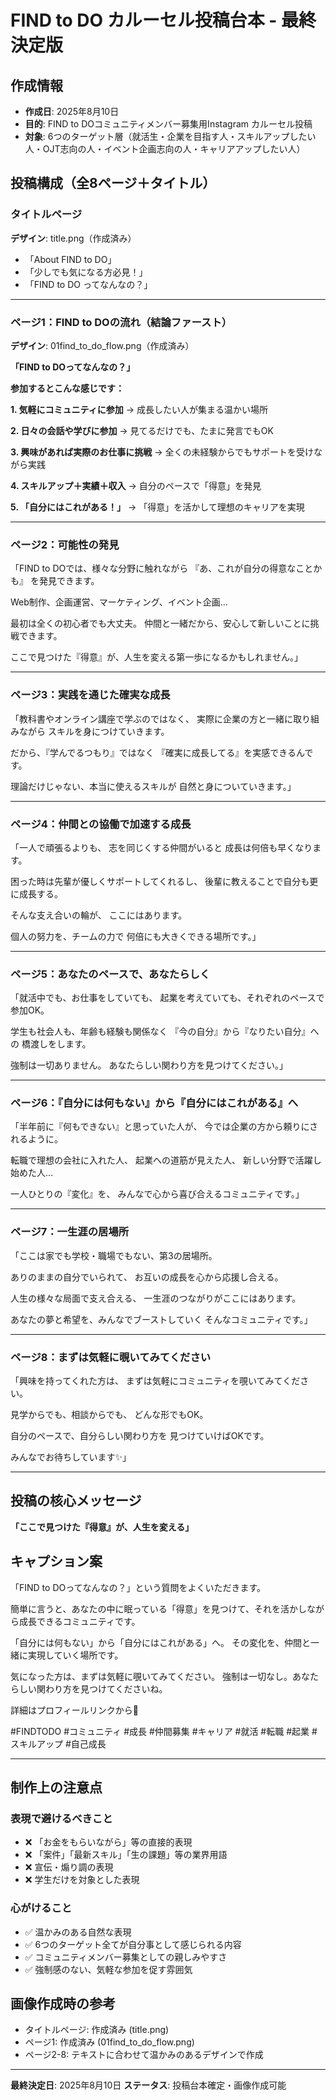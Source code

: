 # FIND to DO カルーセル投稿台本 - 最終決定版

## 作成情報
- **作成日**: 2025年8月10日
- **目的**: FIND to DOコミュニティメンバー募集用Instagram カルーセル投稿
- **対象**: 6つのターゲット層（就活生・企業を目指す人・スキルアップしたい人・OJT志向の人・イベント企画志向の人・キャリアアップしたい人）

## 投稿構成（全8ページ＋タイトル）

### タイトルページ
**デザイン**: title.png（作成済み）
- 「About FIND to DO」
- 「少しでも気になる方必見！」
- 「FIND to DO ってなんなの？」

---

### ページ1：FIND to DOの流れ（結論ファースト）
**デザイン**: 01find_to_do_flow.png（作成済み）

**「FIND to DOってなんなの？」**

**参加するとこんな感じです：**

**1. 気軽にコミュニティに参加**
→ 成長したい人が集まる温かい場所

**2. 日々の会話や学びに参加**
→ 見てるだけでも、たまに発言でもOK

**3. 興味があれば実際のお仕事に挑戦**
→ 全くの未経験からでもサポートを受けながら実践

**4. スキルアップ＋実績＋収入**
→ 自分のペースで「得意」を発見

**5. 「自分にはこれがある！」**
→ 「得意」を活かして理想のキャリアを実現

---

### ページ2：可能性の発見
「FIND to DOでは、様々な分野に触れながら
『あ、これが自分の得意なことかも』
を発見できます。

Web制作、企画運営、マーケティング、イベント企画...

最初は全くの初心者でも大丈夫。
仲間と一緒だから、安心して新しいことに挑戦できます。

ここで見つけた『得意』が、人生を変える第一歩になるかもしれません。」

---

### ページ3：実践を通じた確実な成長
「教科書やオンライン講座で学ぶのではなく、
実際に企業の方と一緒に取り組みながら
スキルを身につけていきます。

だから、『学んでるつもり』ではなく
『確実に成長してる』を実感できるんです。

理論だけじゃない、本当に使えるスキルが
自然と身についていきます。」

---

### ページ4：仲間との協働で加速する成長
「一人で頑張るよりも、
志を同じくする仲間がいると
成長は何倍も早くなります。

困った時は先輩が優しくサポートしてくれるし、
後輩に教えることで自分も更に成長する。

そんな支え合いの輪が、
ここにはあります。

個人の努力を、チームの力で
何倍にも大きくできる場所です。」

---

### ページ5：あなたのペースで、あなたらしく
「就活中でも、お仕事をしていても、
起業を考えていても、それぞれのペースで参加OK。

学生も社会人も、年齢も経験も関係なく
『今の自分』から『なりたい自分』への
橋渡しをします。

強制は一切ありません。
あなたらしい関わり方を見つけてください。」

---

### ページ6：『自分には何もない』から『自分にはこれがある』へ
「半年前に『何もできない』と思っていた人が、
今では企業の方から頼りにされるように。

転職で理想の会社に入れた人、
起業への道筋が見えた人、
新しい分野で活躍し始めた人...

一人ひとりの『変化』を、
みんなで心から喜び合えるコミュニティです。」

---

### ページ7：一生涯の居場所
「ここは家でも学校・職場でもない、第3の居場所。

ありのままの自分でいられて、
お互いの成長を心から応援し合える。

人生の様々な局面で支え合える、
一生涯のつながりがここにはあります。

あなたの夢と希望を、みんなでブーストしていく
そんなコミュニティです。」

---

### ページ8：まずは気軽に覗いてみてください
「興味を持ってくれた方は、
まずは気軽にコミュニティを覗いてみてください。

見学からでも、相談からでも、
どんな形でもOK。

自分のペースで、自分らしい関わり方を
見つけていけばOKです。

みんなでお待ちしています✨」

---

## 投稿の核心メッセージ
**「ここで見つけた『得意』が、人生を変える」**

## キャプション案
「FIND to DOってなんなの？」という質問をよくいただきます。

簡単に言うと、あなたの中に眠っている「得意」を見つけて、それを活かしながら成長できるコミュニティです。

「自分には何もない」から「自分にはこれがある」へ。
その変化を、仲間と一緒に実現していく場所です。

気になった方は、まずは気軽に覗いてみてください。
強制は一切なし。あなたらしい関わり方を見つけてくださいね。

詳細はプロフィールリンクから💫

#FINDTODO #コミュニティ #成長 #仲間募集 #キャリア #就活 #転職 #起業 #スキルアップ #自己成長

---

## 制作上の注意点

### 表現で避けるべきこと
- ❌ 「お金をもらいながら」等の直接的表現
- ❌ 「案件」「最新スキル」「生の課題」等の業界用語
- ❌ 宣伝・煽り調の表現
- ❌ 学生だけを対象とした表現

### 心がけること
- ✅ 温かみのある自然な表現
- ✅ 6つのターゲット全てが自分事として感じられる内容
- ✅ コミュニティメンバー募集としての親しみやすさ
- ✅ 強制感のない、気軽な参加を促す雰囲気

## 画像作成時の参考
- タイトルページ: 作成済み (title.png)
- ページ1: 作成済み (01find_to_do_flow.png)
- ページ2-8: テキストに合わせて温かみのあるデザインで作成

---

**最終決定日**: 2025年8月10日
**ステータス**: 投稿台本確定・画像作成可能